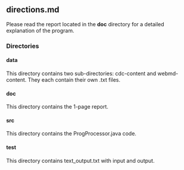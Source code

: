 ## directions.md
Please read the report located in the **doc** directory for a detailed explanation of the program.

### Directories
#### data
This directory contains two sub-directories: cdc-content and webmd-content. They each contain their own .txt files.

#### doc
This directory contains the 1-page report.

#### src
This directory contains the ProgProcessor.java code.

#### test
This directory contains text_output.txt with input and output.